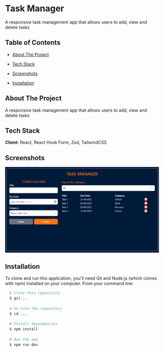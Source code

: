 # Task Manager

A responsive task management app that allows users to add, view and delete tasks

## Table of Contents

- [About The Project](#about-the-project)

- [Tech Stack](#tech-stack)

- [Screenshots](#screenshots)

- [Installation](#installation)

## About The Project

A responsive task management app that allows users to add, view and delete tasks

## Tech Stack

**Client:** React, React Hook Form, Zod, TailwindCSS

## Screenshots

![App Screenshot](https://github.com/daniel-liemng/task_manager_react/blob/main/screenshot/task-manager-photo.png)

## Installation

To clone and run this application, you'll need Git and Node.js (which comes with npm) installed on your computer.
From your command line:

```bash
  # Clone this repository
  $ git...

  # Go into the repository
  $ cd ...

  # Install dependencies
  $ npm install

  # Run the app
  $ npm run dev
```

